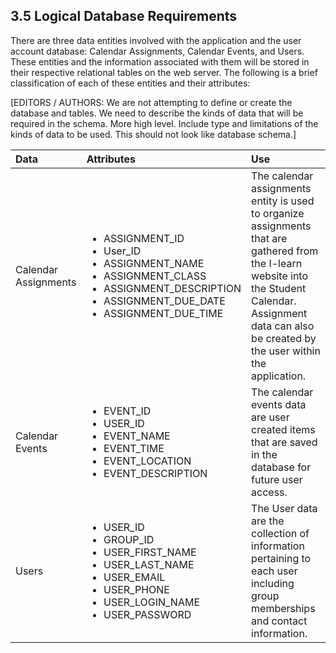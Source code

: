 ## 3.5 Logical Database Requirements

There are three data entities involved with the application and the user account database: Calendar Assignments, Calendar Events, and Users. These entities and the information associated with them will be stored in their respective relational tables on the web server. The following is a brief classification of each of these entities and their attributes:

[EDITORS / AUTHORS: We are not attempting to define or create the database and tables. We need to describe the kinds of data that will be required in the schema. More high level. Include type and limitations of the kinds of data to be used. This should not look like database schema.]

| Data          | Attributes | Use       |
|:--------------| :--------------|:---------------|
|Calendar Assignments| <ul><li>ASSIGNMENT_ID<li>User_ID<li>ASSIGNMENT_NAME<li>ASSIGNMENT_CLASS<li>ASSIGNMENT_DESCRIPTION<li>ASSIGNMENT_DUE_DATE<li/>ASSIGNMENT_DUE_TIME<ul/>|The calendar assignments entity is used to organize assignments that are gathered from the I-learn website into the Student Calendar. Assignment data can also be created by the user within the application. |
|Calendar Events|<ul><li>EVENT_ID<li/>USER_ID<li/>EVENT_NAME<li/>EVENT_TIME<li/>EVENT_LOCATION<li/>EVENT_DESCRIPTION<ul/>|The calendar events data are user created items that are saved in the database for future user access.|
|Users        |<ul><li>USER_ID<li/>GROUP_ID<li/>USER_FIRST_NAME<li/>USER_LAST_NAME<li/>USER_EMAIL<li/>USER_PHONE<li/>USER_LOGIN_NAME<li/>USER_PASSWORD<ul/> |The User data are the collection of information pertaining to each user including group memberships and contact information.|

